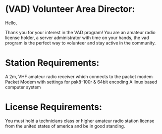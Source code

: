 # (VAD) Volunteer Area Director:


Hello,

Thank you for your interest in the VAD program!
You are an amateur radio license holder, a server administrator with time on your hands, the vad program is the perfect way to volunteer and stay active in the community.


# Station Requirements:
A 2m, VHF amateur radio receiver which connects to the packet modem
Packet Modem with settings for psk8-100r &amp; 64bit encoding
A linux based computer system


# License Requirements:
You must hold a technicians class or higher amateur radio station license from the united states of america and be in good standing.
